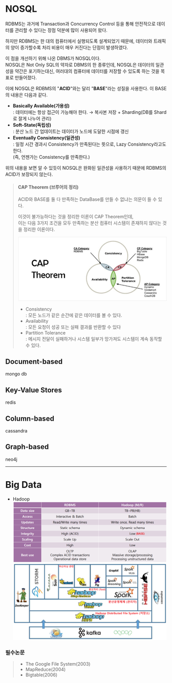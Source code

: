 # NOSQL

RDBMS는 과거에 Transaction과 Concurrency Control 등을 통해 안전적으로 데이터를 관리할 수 있다는 장점 덕분에 많이 사용되어 왔다.

하지만 RDBMS는 한 대의 컴퓨터에서 실행되도록 설계되었기 때문에, 데이터와 트래픽의 양이 증가할수록 처리 비용이 매우 커진다는 단점이 발생하였다.

이 점을 개선하기 위해 나온 DBMS가 NOSQL이다.<br>
NOSQL은 Not Only SQL의 약자로 DBMS의 한 종류인데, NOSQL은 데이터의 일관성을 약간은 포기하는대신, 여러대의 컴퓨터에 데이터를 저장할 수 있도록 하는 것을 목표로 만들어졌다.

이에 NOSQL은 RDBMS의 "**ACID**"와는 달리 "**BASE**"라는 성질을 사용한다.
이 BASE의 내용은 다음과 같다.
- **Basically Available(가용성)**<br>
    : 데이터에는 항상 접근이 가능해야 한다. &rarr; 복사본 저장 + Sharding(DB를 Shard로 잘게 나누어 관리)
- **Soft-State(독립성)**<br>
    : 분산 노드 간 업데이트는 데이터가 노드에 도달한 시점에 갱신
- **Eventually Consistency(일관성)**<br>
    : 일정 시간 경과시 Consistency가 만족된다는 뜻으로, Lazy Consistency라고도 한다.<br>
    (즉, 언젠가는 Consistency를 만족한다.)

위의 내용을 보면 알 수 있듯이 NOSQL은 완화된 일관성을 사용하기 때문에 RDBMS의 ACID가 보장되지 않는다.

> #### CAP Theorem (브루어의 정리)
>
> ACID와 BASE를 둘 다 만족하는 DataBase를 만들 수 없냐는 의문이 들 수 있다.
>
> 이것이 불가능하다는 것을 정리한 이론이 CAP Theorem인데,<br>
> 이는 다음 3가지 조건을 모두 만족하는 분산 컴퓨터 시스템이 존재하지 않다는 것을 정리한 이론이다.<br>
>
> ![Alt text](/assets/img/post/database/cap_theorem.png)
>
> - Consistency<br>
>   : 모든 노드가 같은 순간에 같은 데이터를 볼 수 있다.
> - Availability<br>
>   : 모든 요청이 성공 또는 실패 결과를 반환할 수 있다
> - Partition Tolerance<br>
>   : 메시지 전달이 실패하거나 시스템 일부가 망가져도 시스템이 계속 동작할 수 있다.
> 


## Document-based
mongo db
## Key-Value Stores
redis
## Column-based
cassandra
## Graph-based
neo4j

--- 
# Big Data

- Hadoop
![Alt text](/assets/img/post/database/hadoop_rdbms.png)
![Alt text](/assets/img/post/database/hadoop_echosystem.png)

### 필수논문
> - The Google File System(2003)
> - MapReduce(2004)
> - Bigtable(2006)